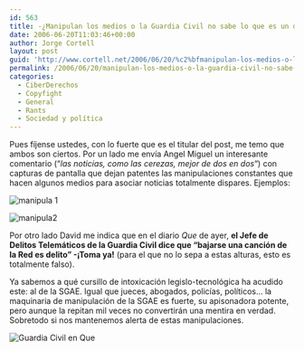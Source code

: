 ```yaml
---
id: 563
title: -¿Manipulan los medios o la Guardia Civil no sabe lo que es un delito?
date: 2006-06-20T11:03:46+00:00
author: Jorge Cortell
layout: post
guid: 'http://www.cortell.net/2006/06/20/%c2%bfmanipulan-los-medios-o-la-gaurdia-civil-no-sabe-lo-que-es-un-delito/'
permalink: /2006/06/20/manipulan-los-medios-o-la-guardia-civil-no-sabe-lo-que-es-un-delito/
categories:
  - CiberDerechos
  - Copyfight
  - General
  - Rants
  - Sociedad y polí­tica
---
```

Pues fí­jense ustedes, con lo fuerte que es el titular del post, me temo que ambos son ciertos. Por un lado me enví­a Angel Miguel un interesante comentario (&#8220;_las noticias, como las cerezas, mejor de dos en dos_&#8220;) con capturas de pantalla que dejan patentes las manipulaciones constantes que hacen algunos medios para asociar noticias totalmente dispares. Ejemplos:

![manipula 1](http://static.flickr.com/63/157122863_86494df7cb.jpg?v=0 "manipula 1")

![manipula2](http://static.flickr.com/50/157122756_acd2ee42da.jpg?v=0 "manipula2")

Por otro lado David me indica que en el diario _Que_ de ayer, **el Jefe de Delitos Telemáticos de la Guardia Civil dice que &#8220;bajarse una canción de la Red es delito&#8221; -¡Toma ya!** (para el que no lo sepa a estas alturas, esto es totalmente falso).

Ya sabemos a qué cursillo de intoxicación legislo-tecnológica ha acudido este: al de la SGAE. Igual que jueces, abogados, policí­as, polí­ticos&#8230; la maquinaria de manipulación de la SGAE es fuerte, su apisonadora potente, pero aunque la repitan mil veces no convertirán una mentira en verdad. Sobretodo si nos mantenemos alerta de estas manipulaciones.
  
![Guardia Civil en Que](http://static.flickr.com/60/171161447_cd4157b567.jpg "Guardia Civil en Que")